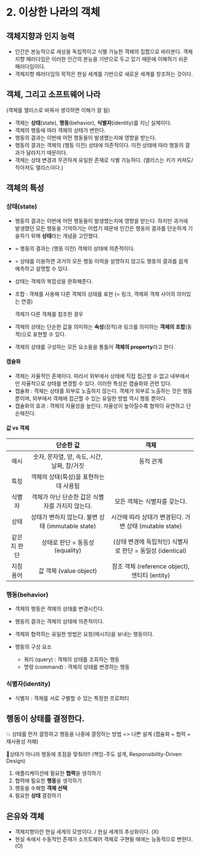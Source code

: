 # 2. 이상한 나라의 객체

## 객체지향과 인지 능력

- 인간은 본능적으로 세상을 독립적이고 식별 가능한 객체의 집합으로 바라본다. 객체지향 패러다임은 이러한 인간의 본능을 기반으로 두고 있기 때문에 이해하기 쉬운 패러다임이다.
- 객체지향 패러다임의 목적은 현실 세계를 기반으로 새로운 세계를 창조하는 것이다.

## 객체, 그리고 소프트웨어 나라

(객체를 앨리스로 바꿔서 생각하면 이해가 잘 됨)

- 객체는 **상태**(state), **행동**(behavior), **식별자**(identity)를 지닌 실체이다.
- 객체의 행동에 따라 객체의 상태가 변한다.
- 행동의 결과는 이번에 어떤 행동들이 발생했는지에 영향을 받는다.
- 행동의 결과는 객체의 (행동 이전) 상태에 의존적이다. 이전 상태에 따라 행동의 결과가 달라지기 때문이다.
- 객체는 상태 변경과 무관하게 유일한 존재로 식별 가능하다. (앨리스는 키가 커져도/작아져도 앨리스이다.)

## 객체의 특성

### 상태(state)

- 행동의 결과는 이번에 어떤 행동들이 발생했는지에 영향을 받는다. 하지만 과거에 발생했던 모든 행동을 기억하기는 어렵기 때문에 인간은 행동의 결과를 단순하게 기술하기 위해 **상태**라는 개념을 고안했다.
- = 행동의 결과는 (행동 이전) 객체의 상태에 의존적이다.
- = 상태를 이용하면 과거의 모든 행동 이력을 설명하지 않고도 행동의 결과를 쉽게 예측하고 설명할 수 있다.
- 상태는 객체의 복잡성을 완화해준다.

- 조합 : 객체를 사용해 다른 객체의 상태를 표현 (= 링크, 객체와 객체 사이의 의미있는 연결)

  객체가 다른 객체를 참조한 경우

- 객체의 상태는 단순한 값을 의미하는 **속성**(정적)과 링크를 의미하는 **객체의 조합**(동적)으로 표현할 수 있다.
- 객체의 상태를 구성하는 모든 요소들을 통틀어 **객체의 property**라고 한다.

#### 캡슐화

- 객체는 자율적인 존재이다. 따라서 외부에서 상태에 직접 접근할 수 없고 내부에서만 자율적으로 상태를 변경할 수 있다. 이러한 특성은 캡슐화와 관련 있다.
- 캡슐화 : 객체는 상태를 외부로 노출하지 않는다. 객체가 외부로 노출하는 것은 행동 뿐이며, 외부에서 객체에 접근할 수 있는 유일한 방법 역시 행동 뿐이다.
- 캡슐화의 효과 : 객체의 자율성을 높인다. 자율성이 높아질수록 협력이 유연하고 단순해진다.

#### 값 vs 객체

|        |                단순한 값                 |                   객체                    |
|:------:|:------------------------------------:|:---------------------------------------:|
|   예시   |     숫자, 문자열, 양, 속도, 시간, 날짜, 참/거짓     |                  동적 관계                  |
|   특징   |        객체의 상태(특성)을 표현하는데 사용됨         |                                         |
|  식별자   |     객체가 아닌 단순한 값은 식별자를 가지지 않는다.      |            모든 객체는 식별자를 갖는다.             |
|   상태   | 상태가 변하지 않는다. 불변 상태 (immutable state) | 시간에 따라 상태가 변경된다. 가변 상태 (mutable state)  |
| 같은지 판단 |       상태로 판단 = 동등성 (equality)        | (상태 변경에 독립적인) 식별자로 판단 = 동일성 (identical) |
| 지칭 용어  |         값 객체 (value object)          | 참조 객체 (reference object), 엔티티 (entity)  |

### 행동(behavior)

- 객체의 행동은 객체의 상태를 변경시킨다.
- 행동의 결과는 객체의 상태에 의존적이다.

- 객체와 협력하는 유일한 방법은 요청(메시지)을 보내는 행동이다.
- 행동의 구성 요소
  - 쿼리 (query) : 객체의 상태를 조회하는 행동
  - 명령 (command) : 객체의 상태를 변경하는 행동

### 식별자(identity)
- 식별자 : 객체를 서로 구별할 수 있는 특정한 프로퍼티

## 행동이 상태를 결정한다.
💥 상태를 먼저 결정하고 행동을 나중에 결정하는 방법 => 나쁜 설계 (캡슐화 + 협력 + 재사용성 저해)

🌟상태가 아니라 행동에 초점을 맞춰라!! (책임-주도 설계, Responsibility-Driven Design)
1. 애플리케이션에 필요한 **협력**을 생각하기
2. 협력에 필요한 **행동**을 생각하기
3. 행동을 수해할 **객체 선택**
4. 필요한 **상태** 결정하기

## 은유와 객체
- 객체지향이란 현실 세계의 모방이다. / 현실 세계의 추상화이다. (X)
- 현실 속에서 수동적인 존재가 소프트웨어 객체로 구현될 때에는 능동적으로 변한다. (O)
